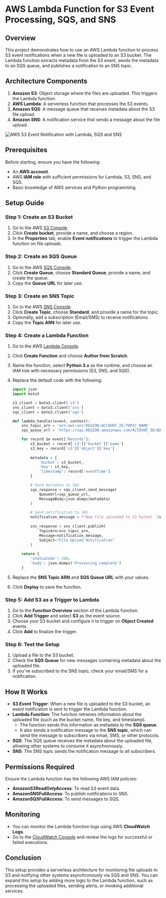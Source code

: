 # AWS Lambda Function for S3 Event Processing, SQS, and SNS

## Overview
This project demonstrates how to use an AWS Lambda function to process S3 event notifications when a new file is uploaded to an S3 bucket. The Lambda function extracts metadata from the S3 event, sends the metadata to an SQS queue, and publishes a notification to an SNS topic.

## Architecture Components
1. **Amazon S3**: Object storage where the files are uploaded. This triggers the Lambda function.
2. **AWS Lambda**: A serverless function that processes the S3 events.
3. **Amazon SQS**: A message queue that receives metadata about the S3 file upload.
4. **Amazon SNS**: A notification service that sends a message about the file upload.


![AWS S3 Event Notification with Lambda, SQS and SNS](https://github.com/user-attachments/assets/64a35c66-a24e-478d-bcb3-8c682f92a73b)

   


## Prerequisites
Before starting, ensure you have the following:
- An **AWS account**.
- AWS **IAM role** with sufficient permissions for Lambda, S3, SNS, and SQS.
- Basic knowledge of AWS services and Python programming.

## Setup Guide

### Step 1: Create an S3 Bucket
1. Go to the AWS [S3 Console](https://console.aws.amazon.com/s3/).
2. Click **Create bucket**, provide a name, and choose a region.
3. In the **Properties** tab, enable **Event notifications** to trigger the Lambda function on file uploads.

### Step 2: Create an SQS Queue
1. Go to the AWS [SQS Console](https://console.aws.amazon.com/sqs/).
2. Click **Create Queue**, choose **Standard Queue**, provide a name, and create the queue.
3. Copy the **Queue URL** for later use.

### Step 3: Create an SNS Topic
1. Go to the AWS [SNS Console](https://console.aws.amazon.com/sns/).
2. Click **Create Topic**, choose **Standard**, and provide a name for the topic.
3. Optionally, add a subscription (Email/SMS) to receive notifications.
4. Copy the **Topic ARN** for later use.

### Step 4: Create a Lambda Function
1. Go to the AWS [Lambda Console](https://console.aws.amazon.com/lambda/).
2. Click **Create Function** and choose **Author from Scratch**.
3. Name the function, select **Python 3.x** as the runtime, and choose an IAM role with necessary permissions (S3, SNS, and SQS).
4. Replace the default code with the following:

    ```python
    import json
    import boto3

    s3_client = boto3.client('s3')
    sns_client = boto3.client('sns')
    sqs_client = boto3.client('sqs')

    def lambda_handler(event, context):
        sns_topic_arn = 'arn:aws:sns:REGION:ACCOUNT_ID:TOPIC_NAME'
        sqs_queue_url = 'https://sqs.REGION.amazonaws.com/ACCOUNT_ID/QUEUE_NAME'

        for record in event['Records']:
            s3_bucket = record['s3']['bucket']['name']
            s3_key = record['s3']['object']['key']
            
            metadata = {
                'bucket': s3_bucket,
                'key': s3_key,
                'timestamp': record['eventTime']
            }

            # Send metadata to SQS
            sqs_response = sqs_client.send_message(
                QueueUrl=sqs_queue_url,
                MessageBody=json.dumps(metadata)
            )

            # Send notification to SNS
            notification_message = f"New file uploaded to S3 bucket '{s3_bucket}' with key '{s3_key}'"
            
            sns_response = sns_client.publish(
                TopicArn=sns_topic_arn,
                Message=notification_message,
                Subject="File Upload Notification"
            )
        
        return {
            'statusCode': 200,
            'body': json.dumps('Processing complete')
        }
    ```

5. Replace the **SNS Topic ARN** and **SQS Queue URL** with your values.
6. Click **Deploy** to save the function.

### Step 5: Add S3 as a Trigger to Lambda
1. Go to the **Function Overview** section of the Lambda function.
2. Click **Add Trigger** and select **S3** as the event source.
3. Choose your S3 bucket and configure it to trigger on **Object Created** events.
4. Click **Add** to finalize the trigger.

### Step 6: Test the Setup
1. Upload a file to the S3 bucket.
2. Check the **SQS Queue** for new messages containing metadata about the uploaded file.
3. If you've subscribed to the SNS topic, check your email/SMS for a notification.

## How It Works
- **S3 Event Trigger**: When a new file is uploaded to the S3 bucket, an event notification is sent to trigger the Lambda function.
- **Lambda Function**: The function retrieves information about the uploaded file (such as the bucket name, file key, and timestamp).
    - The function sends this information as metadata to the **SQS queue**.
    - It also sends a notification message to the **SNS topic**, which can send the message to subscribers via email, SMS, or other protocols.
- **SQS**: The SQS queue receives the metadata about the uploaded file, allowing other systems to consume it asynchronously.
- **SNS**: The SNS topic sends the notification message to all subscribers.

## Permissions Required
Ensure the Lambda function has the following AWS IAM policies:
- **AmazonS3ReadOnlyAccess**: To read S3 event data.
- **AmazonSNSFullAccess**: To publish notifications to SNS.
- **AmazonSQSFullAccess**: To send messages to SQS.

## Monitoring
- You can monitor the Lambda function logs using AWS **CloudWatch Logs**.
- Go to the [CloudWatch Console](https://console.aws.amazon.com/cloudwatch/) and review the logs for successful or failed executions.

## Conclusion
This setup provides a serverless architecture for monitoring file uploads to S3 and notifying other systems asynchronously via SQS and SNS. You can expand this setup by adding more logic to the Lambda function, such as processing the uploaded files, sending alerts, or invoking additional services.

